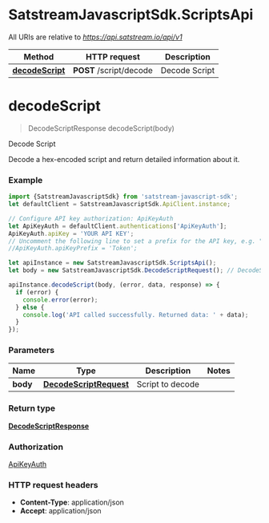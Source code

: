 # SatstreamJavascriptSdk.ScriptsApi

All URIs are relative to *https://api.satstream.io/api/v1*

Method | HTTP request | Description
------------- | ------------- | -------------
[**decodeScript**](ScriptsApi.md#decodeScript) | **POST** /script/decode | Decode Script

<a name="decodeScript"></a>
# **decodeScript**
> DecodeScriptResponse decodeScript(body)

Decode Script

Decode a hex-encoded script and return detailed information about it.

### Example
```javascript
import {SatstreamJavascriptSdk} from 'satstream-javascript-sdk';
let defaultClient = SatstreamJavascriptSdk.ApiClient.instance;

// Configure API key authorization: ApiKeyAuth
let ApiKeyAuth = defaultClient.authentications['ApiKeyAuth'];
ApiKeyAuth.apiKey = 'YOUR API KEY';
// Uncomment the following line to set a prefix for the API key, e.g. "Token" (defaults to null)
//ApiKeyAuth.apiKeyPrefix = 'Token';

let apiInstance = new SatstreamJavascriptSdk.ScriptsApi();
let body = new SatstreamJavascriptSdk.DecodeScriptRequest(); // DecodeScriptRequest | Script to decode

apiInstance.decodeScript(body, (error, data, response) => {
  if (error) {
    console.error(error);
  } else {
    console.log('API called successfully. Returned data: ' + data);
  }
});
```

### Parameters

Name | Type | Description  | Notes
------------- | ------------- | ------------- | -------------
 **body** | [**DecodeScriptRequest**](DecodeScriptRequest.md)| Script to decode | 

### Return type

[**DecodeScriptResponse**](DecodeScriptResponse.md)

### Authorization

[ApiKeyAuth](../README.md#ApiKeyAuth)

### HTTP request headers

 - **Content-Type**: application/json
 - **Accept**: application/json

